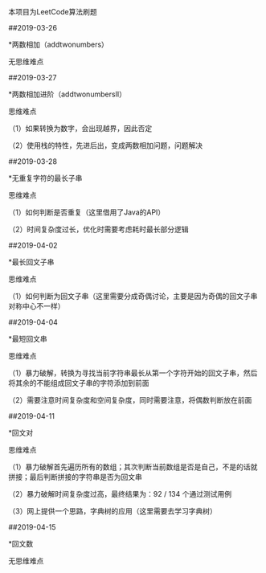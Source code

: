 本项目为LeetCode算法刷题

##2019-03-26

*两数相加（addtwonumbers）

无思维难点

##2019-03-27

*两数相加进阶（addtwonumbersII）

思维难点

（1）如果转换为数字，会出现越界，因此否定

（2）使用栈的特性，先进后出，变成两数相加问题，问题解决

##2019-03-28

*无重复字符的最长子串

思维难点

（1）如何判断是否重复（这里借用了Java的API）

（2）时间复杂度过长，优化时需要考虑耗时最长部分逻辑

##2019-04-02

*最长回文子串

思维难点

（1）如何判断为回文子串（这里需要分成奇偶讨论，主要是因为奇偶的回文子串对称中心不一样）

##2019-04-04

*最短回文串

思维难点

（1）暴力破解，转换为寻找当前字符串最长从第一个字符开始的回文子串，然后将其余的不能组成回文子串的字符添加到前面

（2）需要注意时间复杂度和空间复杂度，同时需要注意，将偶数判断放在前面

##2019-04-11

*回文对

思维难点

（1）暴力破解首先遍历所有的数组；其次判断当前数组是否是自己，不是的话就拼接；最后判断拼接的字符串是否为回文串

（2）暴力破解时间复杂度过高，最终结果为：92 / 134 个通过测试用例

（3）网上提供一个思路，字典树的应用（这里需要去学习字典树）

##2019-04-15

*回文数

无思维难点

